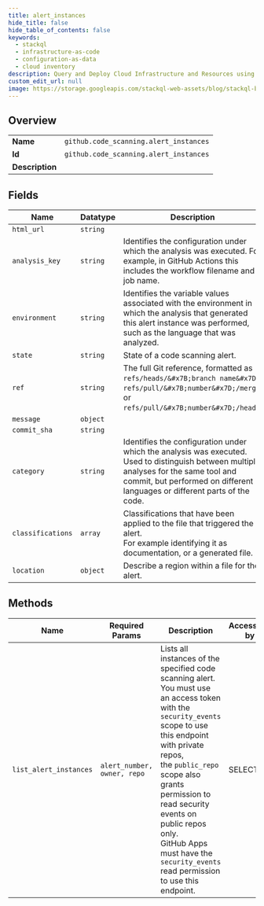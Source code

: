 ```yaml
---
title: alert_instances
hide_title: false
hide_table_of_contents: false
keywords:
  - stackql
  - infrastructure-as-code
  - configuration-as-data
  - cloud inventory
description: Query and Deploy Cloud Infrastructure and Resources using SQL
custom_edit_url: null
image: https://storage.googleapis.com/stackql-web-assets/blog/stackql-blog-post-featured-image.png
---
```

  
    

## Overview
<table><tbody>
<tr><td><b>Name</b></td><td><code>github.code_scanning.alert_instances</code></td></tr>
<tr><td><b>Id</b></td><td><code>github.code_scanning.alert_instances</code></td></tr>
<tr><td><b>Description</b></td><td></td></tr>
</tbody></table>

## Fields
| Name | Datatype | Description |
| ---- | -------- | ----------- |
| `html_url` | `string` |  |
| `analysis_key` | `string` | Identifies the configuration under which the analysis was executed. For example, in GitHub Actions this includes the workflow filename and job name. |
| `environment` | `string` | Identifies the variable values associated with the environment in which the analysis that generated this alert instance was performed, such as the language that was analyzed. |
| `state` | `string` | State of a code scanning alert. |
| `ref` | `string` | The full Git reference, formatted as `refs/heads/&#x7B;branch name&#x7D;`,<br />`refs/pull/&#x7B;number&#x7D;/merge`, or `refs/pull/&#x7B;number&#x7D;/head`. |
| `message` | `object` |  |
| `commit_sha` | `string` |  |
| `category` | `string` | Identifies the configuration under which the analysis was executed. Used to distinguish between multiple analyses for the same tool and commit, but performed on different languages or different parts of the code. |
| `classifications` | `array` | Classifications that have been applied to the file that triggered the alert.<br />For example identifying it as documentation, or a generated file. |
| `location` | `object` | Describe a region within a file for the alert. |
## Methods
| Name | Required Params | Description | Accessible by |
| ---- | --------------- | ----------- | ------------- |
| `list_alert_instances` | `alert_number, owner, repo` | Lists all instances of the specified code scanning alert.<br />You must use an access token with the `security_events` scope to use this endpoint with private repos,<br />the `public_repo` scope also grants permission to read security events on public repos only.<br />GitHub Apps must have the `security_events` read permission to use this endpoint. | SELECT |
